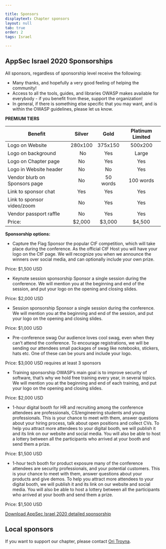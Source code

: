 ```yaml
---

title: Sponsors
displaytext: Chapter sponsors
layout: null
tab: true
order: 2
tags: Israel

---
```


## AppSec Israel 2020 Sponsorships

All sponsors, regardless of sponsorship level receive the following:
* Many thanks, and hopefully a very good feeling of helping the community!
* Access to all the tools, guides, and libraries OWASP makes available for everybody - if you benefit from these, support the organization!
* In general, if there is something else specific that you may want, and is within the OWASP guidelines, please let us know.

**__PREMIUM TIERS__**

| Benefit | Silver | Gold | Platinum Limited |
| ------------------- |:----------------------:|:---------------:|:--------------:|
|Logo on Website|	280x100|	375x150|	500x200|
|Logo on background| 	No|	Yes|	Large|
|Logo on Chapter page|	No|	Yes|	Yes|
|Logo in Website header|	No|	No|	Yes|
|Vendor blurb on Sponsors page|	No|	50 words|	100 words|
|Link to sponsor chat|	Yes|	Yes|	Yes|
|Link to sponsor video/zoom|	No|	Yes|	Yes|
|Vendor passport raffle|	No|	Yes|	Yes|		
|Price:|	$2,000| 	$3,000| 	$4,500 |

**Sponsorship options:**

* Capture the Flag
Sponsor the popular CtF competition, which will take place during the conference. As the official CtF Host you will have your logo on the CtF page. We will recognize you when we announce the winners over social media, and can optionally include your own prize. 

Price: $1,500 USD

* Keynote session sponsorship
Sponsor a single session during the conference. We will mention you at the beginning and end of the session, and put your logo on the opening and closing slides.

Price: $2,000 USD

* Session sponsorship
Sponsor a single session during the conference. We will mention you at the beginning and end of the session, and put your logo on the opening and closing slides.

Price: $1,000 USD

* Pre-conference swag
 Our audience loves cool swag, even when they can’t attend the conference. To encourage registrations, we will be sending our attendees small packages of swag like notebooks, stickers, hats etc. One of these can be yours and include your logo.

Price: $3,000 USD requires at least 3 sponsors

* Training sponsorship
OWASP’s main goal is to improve security of software, that’s why we hold free training every year, in several topics. We will mention you at the beginning and end of each training, and put your logo on the opening and closing slides.

Price: $2,000 USD

* 1-hour digital booth for HR and recruiting
among the conference attendees are professionals, CS/engineering students and young professionals. This is your chance to meet with them, answer questions about your hiring process, talk about open positions and collect CVs. To help you attract more attendees to your digital booth, we will publish it and its link on our website and social media. You will also be able to host a lottery between all the participants who arrived at your booth and send them a prize.

Price: $1,500 USD

* 1-hour tech booth for product exposure
many of the conference attendees are security professionals, and your potential customers. This is your chance to meet with them, answer questions about your products and give demos. To help you attract more attendees to your digital booth, we will publish it and its link on our website and social media. You will also be able to host a lottery between all the participants who arrived at your booth and send them a prize.

Price: $1,500 USD

[Download AppSec Israel 2020 detailed sponsorship](/www-chapter-israel/assets/files/Digital_AppSec_Israel_2020_Sponsorships.pdf)

## Local sponsors

If you want to support our chapter, please contact [Ori Troyna](mailto:ori.troyna@owasp.org). 